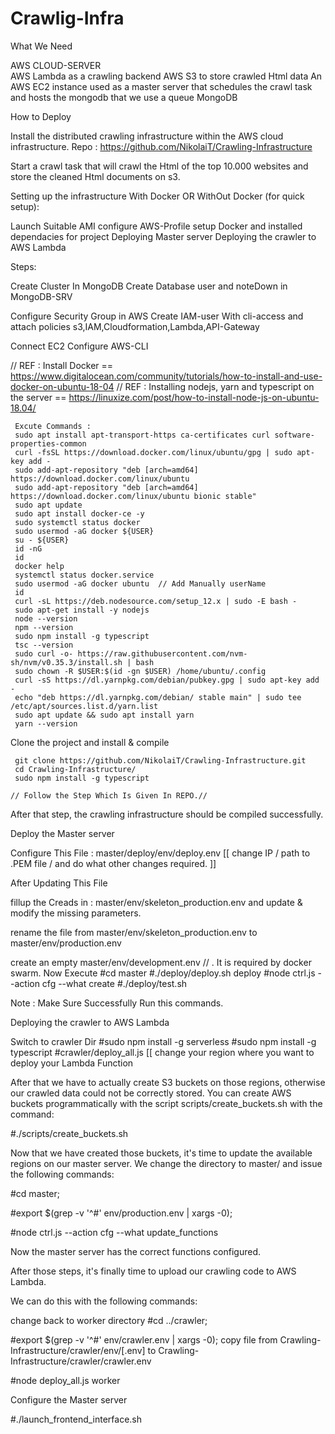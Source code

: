 # Crawlig-Infra

What We Need

AWS CLOUD-SERVER	
AWS Lambda as a crawling backend
AWS S3 to store crawled Html data
An AWS EC2 instance used as a master server that schedules the crawl task and hosts the mongodb that we use a queue
MongoDB
	
How to Deploy

Install the distributed crawling infrastructure within the AWS cloud infrastructure.
Repo : https://github.com/NikolaiT/Crawling-Infrastructure

Start a crawl task that will crawl the Html of the top 10.000 websites and store the cleaned Html documents on s3.



Setting up the infrastructure With Docker OR WithOut Docker (for quick setup):

Launch Suitable AMI
configure AWS-Profile
setup Docker and installed dependacies for project
Deploying Master server
Deploying the crawler to AWS Lambda


Steps:

Create Cluster In MongoDB
Create Database user and noteDown in MongoDB-SRV


Configure Security Group in AWS
Create IAM-user With cli-access and attach policies s3,IAM,Cloudformation,Lambda,API-Gateway

Connect EC2
Configure AWS-CLI

// REF : Install Docker == https://www.digitalocean.com/community/tutorials/how-to-install-and-use-docker-on-ubuntu-18-04
// REF : Installing nodejs, yarn and typescript on the server == https://linuxize.com/post/how-to-install-node-js-on-ubuntu-18.04/

     Excute Commands : 
     sudo apt install apt-transport-https ca-certificates curl software-properties-common
     curl -fsSL https://download.docker.com/linux/ubuntu/gpg | sudo apt-key add -
     sudo add-apt-repository "deb [arch=amd64] https://download.docker.com/linux/ubuntu 
     sudo add-apt-repository "deb [arch=amd64] https://download.docker.com/linux/ubuntu bionic stable"
     sudo apt update
     sudo apt install docker-ce -y
     sudo systemctl status docker
     sudo usermod -aG docker ${USER}   
     su - ${USER}
     id -nG
     id
     docker help
     systemctl status docker.service 
     sudo usermod -aG docker ubuntu  // Add Manually userName
     id
     curl -sL https://deb.nodesource.com/setup_12.x | sudo -E bash -
     sudo apt-get install -y nodejs
     node --version
     npm --version
     sudo npm install -g typescript
     tsc --version
     sudo curl -o- https://raw.githubusercontent.com/nvm-sh/nvm/v0.35.3/install.sh | bash
     sudo chown -R $USER:$(id -gn $USER) /home/ubuntu/.config
     curl -sS https://dl.yarnpkg.com/debian/pubkey.gpg | sudo apt-key add -
     echo "deb https://dl.yarnpkg.com/debian/ stable main" | sudo tee /etc/apt/sources.list.d/yarn.list
     sudo apt update && sudo apt install yarn
     yarn --version
     

Clone the project and install & compile


     git clone https://github.com/NikolaiT/Crawling-Infrastructure.git
     cd Crawling-Infrastructure/
     sudo npm install -g typescript

	// Follow the Step Which Is Given In REPO.//

After that step, the crawling infrastructure should be compiled successfully.

Deploy the Master server

Configure This File :	master/deploy/env/deploy.env  [[ change IP / path to .PEM file / and do what other changes required. ]]

After Updating This File

fillup the Creads in : master/env/skeleton_production.env and update & modify the missing parameters.

rename the file from master/env/skeleton_production.env to master/env/production.env

create an empty master/env/development.env  // . It is required by docker swarm.
 Now Execute
  #cd master
  #./deploy/deploy.sh deploy
  #node ctrl.js --action cfg --what create
  #./deploy/test.sh

Note : Make Sure Successfully Run this commands.


Deploying the crawler to AWS Lambda


Switch to crawler Dir
 #sudo npm install -g serverless
 #sudo npm install -g typescript
 #crawler/deploy_all.js  [[ change your region where you want to deploy your Lambda Function

After that we have to actually create S3 buckets on those regions, otherwise our crawled data could not be correctly stored. You can create AWS buckets programmatically with the script scripts/create_buckets.sh with the command:

 #./scripts/create_buckets.sh

Now that we have created those buckets, it's time to update the available regions on our master server. We change the directory to master/ and issue the following commands:

 #cd master;

 #export $(grep -v '^#' env/production.env | xargs -0);

 #node ctrl.js --action cfg --what update_functions

Now the master server has the correct functions configured.

After those steps, it's finally time to upload our crawling code to AWS Lambda.

We can do this with the following commands:

change back to worker directory
 #cd ../crawler;

 #export $(grep -v '^#' env/crawler.env | xargs -0);
 copy file from Crawling-Infrastructure/crawler/env/[.env] to Crawling-Infrastructure/crawler/crawler.env

 #node deploy_all.js worker

Configure the Master server

 #./launch_frontend_interface.sh






